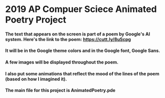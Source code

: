 # 2019 AP Compuer Sciece Animated Poetry Project 
#### The text that appears on the screen is part of a poem by Google's AI system. Here's the link to the poem: https://cutt.ly/8uScpg
#### It will be in the Google theme colors and in the Google font, Google Sans.
#### A few images will be displayed throughout the poem.
#### I also put some animations that reflect the mood of the lines of the poem (based on how I imagined it).

#### The main file for this project is AnimatedPoetry.pde
